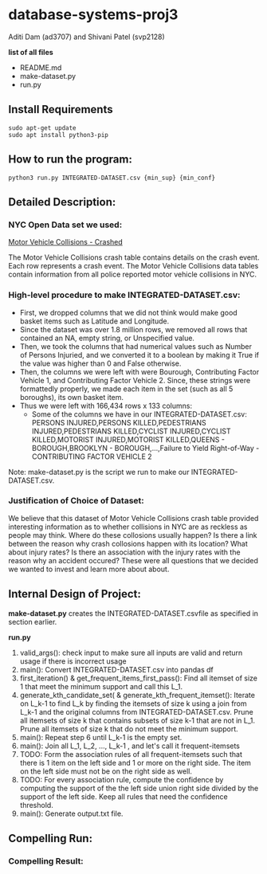# database-systems-proj3
Aditi Dam (ad3707) and Shivani Patel (svp2128)

**list of all files**
- README.md
- make-dataset.py
- run.py

## Install Requirements
```angular2html
sudo apt-get update
sudo apt install python3-pip
```

## How to run the program:
```angular2html
python3 run.py INTEGRATED-DATASET.csv {min_sup} {min_conf}
```

## Detailed Description:

### NYC Open Data set we used:
[Motor Vehicle Collisions - Crashed](https://data.cityofnewyork.us/Public-Safety/Motor-Vehicle-Collisions-Crashes/h9gi-nx95)

The Motor Vehicle Collisions crash table contains details on the crash event. Each row represents a crash event. The Motor Vehicle Collisions data tables contain information from all police reported motor vehicle collisions in NYC.

### High-level procedure to make INTEGRATED-DATASET.csv:
- First, we dropped columns that we did not think would make good basket items such as Latitude and Longitude.
- Since the dataset was over 1.8 million rows, we removed all rows that contained an NA, empty string, or Unspecified value. 
- Then, we took the columns that had numerical values such as Number of Persons Injuried, and we converted it to a boolean by making it True if the value was higher than 0 and False otherwise. 
- Then, the columns we were left with were Bourough, Contributing Factor Vehicle 1, and Contributing Factor Vehicle 2. Since, these strings were formattedly properly, we made each item in the set (such as all 5 boroughs), its own basket item. 
- Thus we were left with 166,434 rows x 133 columns: 
    - Some of the columns we have in our INTEGRATED-DATASET.csv: PERSONS INJURED,PERSONS KILLED,PEDESTRIANS INJURED,PEDESTRIANS KILLED,CYCLIST INJURED,CYCLIST KILLED,MOTORIST INJURED,MOTORIST KILLED,QUEENS - BOROUGH,BROOKLYN - BOROUGH,...,Failure to Yield Right-of-Way - CONTRIBUTING FACTOR VEHICLE 2

Note: make-dataset.py is the script we run to make our INTEGRATED-DATASET.csv.

### Justification of Choice of Dataset:
We believe that this dataset of Motor Vehicle Collisions crash table provided interesting information as to whether collisions in NYC are as reckless as people may think. Where do these collosions usually happen? Is there a link between the reason why crash collosions happen with its location? What about injury rates? Is there an association with the injury rates with the reason why an accident occured? These were all questions that we decided we wanted to invest and learn more about about.

## Internal Design of Project:
**make-dataset.py** creates the INTEGRATED-DATASET.csvfile as specified in section earlier.

**run.py**
1. valid_args(): check input to make sure all inputs are valid and return usage if there is incorrect usage
2. main(): Convert INTEGRATED-DATASET.csv into pandas df
3. first_iteration() & get_frequent_items_first_pass(): Find all itemset of size 1 that meet the minimum support and call this L_1.
4. generate_kth_candidate_set( & generate_kth_frequent_itemset(): Iterate on L_k-1 to find L_k by finding the itemsets of size k using a join from L_k-1 and the original columns from INTEGRATED-DATASET.csv. Prune all itemsets of size k that contains subsets of size k-1 that are not in L_1. Prune all itemsets of size k that do not meet the minimum support.
5. main(): Repeat step 6 until L_k-1 is the empty set.
6. main(): Join all L_1, L_2, ..., L_k-1 , and let's call it frequent-itemsets
7. TODO: Form the association rules of all frequent-itemsets such that there is 1 item on the left side and 1 or more on the right side. The item on the left side must not be on the right side as well.
8. TODO: For every association rule, compute the confidence by computing the support of the the left side union right side divided by the support of the left side. Keep all rules that need the confidence threshold. 
9. main(): Generate output.txt file. 

## Compelling Run:

### Compelling Result:

